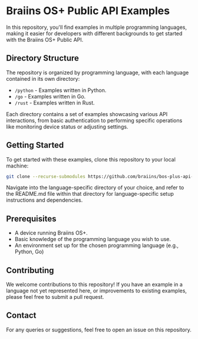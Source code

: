 # Braiins OS+ Public API Examples

In this repository, you'll find examples in multiple programming languages, making it easier for developers with different backgrounds to get started with the Braiins OS+ Public API.

## Directory Structure

The repository is organized by programming language, with each language contained in its own directory:

- `/python` - Examples written in Python.
- `/go` - Examples written in Go.
- `/rust` - Examples written in Rust.

Each directory contains a set of examples showcasing various API interactions, from basic authentication to performing specific operations like monitoring device status or adjusting settings.

## Getting Started

To get started with these examples, clone this repository to your local machine:

```bash
git clone --recurse-submodules https://github.com/braiins/bos-plus-api-demos.git
```

Navigate into the language-specific directory of your choice, and refer to the README.md file within that directory for language-specific setup instructions and dependencies.

## Prerequisites

- A device running Braiins OS+.
- Basic knowledge of the programming language you wish to use.
- An environment set up for the chosen programming language (e.g., Python, Go)

## Contributing

We welcome contributions to this repository! If you have an example in a language not yet represented here, or improvements to existing examples, please feel free to submit a pull request.

## Contact

For any queries or suggestions, feel free to open an issue on this repository.
